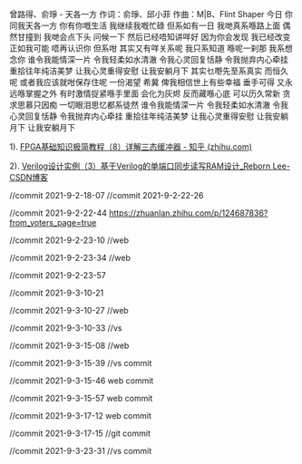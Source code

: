 曾路得、俞琤 - 天各一方
作词：俞琤、邱小菲
作曲：M|B、Flint Shaper
今日
你同我天各一方
你有你嘅生活
我继续我嘅忙碌
但系如有一日
我哋真系喺路上面
偶然甘撞到
我哋会点下头
问候一下
然后已经唔知讲咩好
因为你会发现
我已经改变
正如我可能
唔再认识你
但系咁
其实又有咩关系呢
我只系知道
喺呢一刹那
我系想念你
谁令我能情深一片
令我轻柔如水清澈
令我心灵回复恬静
令我抛弃内心牵挂
重拾往年纯洁美梦
让我心灵重得安慰
让我安躺月下
其实乜嘢先至系真实
而恒久呢
或者我应该就咁保存住呢
一份渴望
希冀
俾我相信世上有些幸福
垂手可得
又永远喺掌握之外
有时激情捉紧喺手里面
会化为灰烬
反而藏喺心底
可以历久常新
贪求思慕只因痴
一切眼泪思忆都系徒然
谁令我能情深一片
令我轻柔如水清澈
令我心灵回复恬静
令我抛弃内心牵挂
重拾往年纯洁美梦
让我心灵重得安慰
让我安躺月下
让我安躺月下

1). [FPGA基础知识极简教程（8）详解三态缓冲器 - 知乎 (zhihu.com)](https://zhuanlan.zhihu.com/p/149563981)

2). [Verilog设计实例（3）基于Verilog的单端口同步读写RAM设计_Reborn Lee-CSDN博客](https://blog.csdn.net/Reborn_Lee/article/details/106555619?ops_request_misc=%7B%22request%5Fid%22%3A%22159258845519195239849080%22%2C%22scm%22%3A%2220140713.130102334.pc%5Fblog.%22%7D&request_id=159258845519195239849080&biz_id=0&utm_medium=distribute.pc_search_result.none-task-blog-2~blog~first_rank_v1~rank_blog_v1-2-106555619.pc_v1_rank_blog_v1&utm_term=inout)


//commit 2021-9-2-18-07
//commit 2021-9-2-22-26

//commit 2021-9-2-22-44
https://zhuanlan.zhihu.com/p/124687836?from_voters_page=true

//commit 2021-9-2-23-10
//web

//commit 2021-9-2-23-34
//web

//commit 2021-9-2-23-57

//commit 2021-9-3-10-21

//commit 2021-9-3-10-27
//web

//commit 2021-9-3-10-33
//vs

//commit 2021-9-3-15-08
//web
 
//commit 2021-9-3-15-39
//vs commit

//commit 2021-9-3-15-46
web commit

//commit 2021-9-3-15-57
web commit

//commit 2021-9-3-17-12
web commit

//commit 2021-9-3-17-15
//git commit

//commit 2021-9-3-23-31
//vs commit